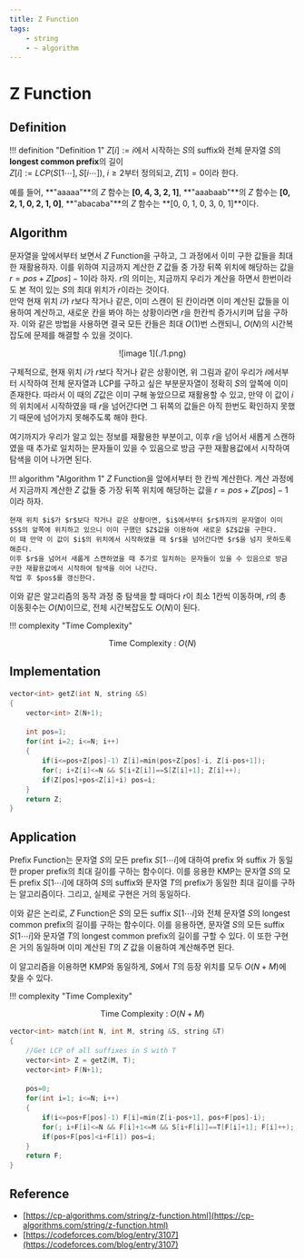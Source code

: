 ```yaml
---
title: Z Function
tags:
    - string
    - ~ algorithm
---
```


# Z Function

## Definition

!!! definition "Definition 1"
    $Z[i] := i$에서 시작하는 $S$의 suffix와 전체 문자열 $S$의 **longest common prefix**의 길이   
    $Z[i] := LCP(S[1 \cdots ], S[i \cdots])$, $i \ge 2$부터 정의되고, $Z[1]=0$이라 한다.

예를 들어, **"aaaaa"**의 $Z$ 함수는 **[0, 4, 3, 2, 1]**, **"aaabaab"**의 $Z$ 함수는 **[0, 2, 1, 0, 2, 1, 0]**, **"abacaba"**의 $Z$ 함수는 **[0, 0, 1, 0, 3, 0, 1]**이다.

## Algorithm

문자열을 앞에서부터 보면서 $Z$ Function을 구하고, 그 과정에서 이미 구한 값들을 최대한 재활용하자.
이를 위하여 지금까지 계산한 $Z$ 값들 중 가장 뒤쪽 위치에 해당하는 값을 $r=pos+Z[pos]-1$이라 하자.
$r$의 의미는, 지금까지 우리가 계산을 하면서 한번이라도 본 적이 있는 $S$의 최대 위치가 $r$이라는 것이다.  
만약 현재 위치 $i$가 $r$보다 작거나 같은, 이미 스캔이 된 칸이라면 이미 계산된 값들을 이용하여 계산하고, 새로운 칸을 봐야 하는 상황이라면 $r$을 한칸씩 증가시키며 답을 구하자.
이와 같은 방법을 사용하면 결국 모든 칸들은 최대 $O(1)$번 스캔되니, $O(N)$의 시간복잡도에 문제를 해결할 수 있을 것이다.

<center>
![image 1](./1.png)
</center>

구체적으로, 현재 위치 $i$가 $r$보다 작거나 같은 상황이면, 위 그림과 같이 우리가 $i$에서부터 시작하여 전체 문자열과 LCP를 구하고 싶은 부분문자열이 정확히 $S$의 앞쪽에 이미 존재한다.
따라서 이 때의 $Z$값은 이미 구해 놓았으므로 재활용할 수 있고, 만약 이 값이 $i$의 위치에서 시작하였을 때 $r$을 넘어간다면 그 뒤쪽의 값들은 아직 한번도 확인하지 못했기 때문에 넘어가지 못해주도록 해야 한다.

여기까지가 우리가 알고 있는 정보를 재활용한 부분이고, 이후 $r$을 넘어서 새롭게 스캔하였을 때 추가로 일치하는 문자들이 있을 수 있음으로 방금 구한 재활용값에서 시작하여 탐색을 이어 나가면 된다.

!!! algorithm "Algorithm 1"
    $Z$ Function을 앞에서부터 한 칸씩 계산한다.
    계산 과정에서 지금까지 계산한 $Z$ 값들 중 가장 뒤쪽 위치에 해당하는 값을 $r=pos+Z[pos]-1$이라 하자.

    현재 위치 $i$가 $r$보다 작거나 같은 상황이면, $i$에서부터 $r$까지의 문자열이 이미 $S$의 앞쪽에 위치하고 있으니 이미 구했던 $Z$값을 이용하여 새로운 $Z$값을 구한다.
    이 때 만약 이 값이 $i$의 위치에서 시작하였을 때 $r$을 넘어간다면 $r$을 넘지 못하도록 해준다.
    이후 $r$을 넘어서 새롭게 스캔하였을 때 추가로 일치하는 문자들이 있을 수 있음으로 방금 구한 재활용값에서 시작하여 탐색을 이어 나간다.
    작업 후 $pos$를 갱신한다.

이와 같은 알고리즘의 동작 과정 중 탐색을 할 때마다 $r$이 최소 $1$칸씩 이동하며, $r$의 총 이동횟수는 $O(N)$이므로, 전체 시간복잡도도 $O(N)$이 된다.

!!! complexity "Time Complexity"
    <center>
    Time Complexity : $O(N)$
    </center>


## Implementation

``` cpp linenums="1"
vector<int> getZ(int N, string &S)
{
    vector<int> Z(N+1);

    int pos=1;
	for(int i=2; i<=N; i++)
	{
		if(i<=pos+Z[pos]-1) Z[i]=min(pos+Z[pos]-i, Z[i-pos+1]);
		for(; i+Z[i]<=N && S[i+Z[i]]==S[Z[i]+1]; Z[i]++);
		if(Z[pos]+pos<Z[i]+i) pos=i;
	}
    return Z;
}
```

## Application

Prefix Function는 문자열 $S$의 모든 prefix $S[1 \cdots i]$에 대하여 prefix 와 suffix 가 동일한 proper prefix의 최대 길이를 구하는 함수이다.
이를 응용한 KMP는 문자열 $S$의 모든 prefix $S[1 \cdots i]$에 대하여 $S$의 suffix와 문자열 $T$의 prefix가 동일한 최대 길이를 구하는 알고리즘이다.
그리고, 실제로 구현은 거의 동일하다.

이와 같은 논리로, $Z$ Function은 $S$의 모든 suffix $S[1 \cdots i]$와 전체 문자열 $S$의 longest common prefix의 길이를 구하는 함수이다.
이를 응용하면, 문자열 $S$의 모든 suffix $S[1 \cdots i]$와 문자열 $T$의 longest common prefix의 길이를 구할 수 있다.
이 또한 구현은 거의 동일하며 이미 계산된 $T$의 $Z$ 값을 이용하여 계산해주면 된다.

이 알고리즘을 이용하면 KMP와 동일하게, $S$에서 $T$의 등장 위치를 모두 $O(N+M)$에 찾을 수 있다.

!!! complexity "Time Complexity"
    <center>
    Time Complexity : $O(N+M)$
    </center>

``` cpp linenums="1"
vector<int> match(int N, int M, string &S, string &T)
{
	//Get LCP of all suffixes in S with T
	vector<int> Z = getZ(M, T);
    vector<int> F(N+1);

	pos=0;
	for(int i=1; i<=N; i++)
	{
		if(i<=pos+F[pos]-1) F[i]=min(Z[i-pos+1], pos+F[pos]-i);
		for(; i+F[i]<=N && F[i]+1<=M && S[i+F[i]]==T[F[i]+1]; F[i]++);
		if(pos+F[pos]<i+F[i]) pos=i;
	}
	return F;
}
```

## Reference

- [https://cp-algorithms.com/string/z-function.html](https://cp-algorithms.com/string/z-function.html)
- [https://codeforces.com/blog/entry/3107](https://codeforces.com/blog/entry/3107)